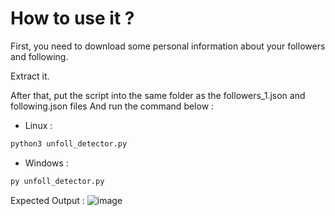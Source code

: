 # How to use it ?
First, you need to download some personal information about your followers and following.

Extract it.

After that, put the script into the same folder as the followers_1.json and following.json files
And run the command below :

- Linux :
```bash
python3 unfoll_detector.py
```
- Windows :
```bash
py unfoll_detector.py
```

Expected Output :
![image](https://github.com/user-attachments/assets/a8eb30a3-b0e3-416d-a9a3-014f125eebaa)
